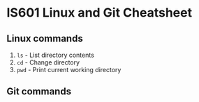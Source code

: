 # IS601 Linux and Git Cheatsheet


## Linux commands
1. `ls` - List directory contents
2. `cd` - Change directory
3. `pwd` - Print current working directory

## Git commands
